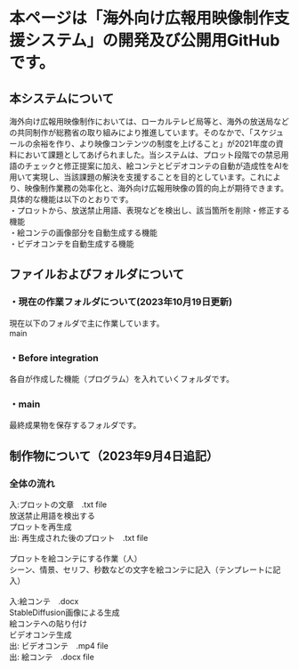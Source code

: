 # 本ページは「海外向け広報用映像制作支援システム」の開発及び公開用GitHubです。<br>
## 本システムについて<br>
海外向け広報用映像制作においては、ローカルテレビ局等と、海外の放送局などの共同制作が総務省の取り組みにより推進しています。そのなかで、「スケジュールの余裕を作り、より映像コンテンツの制度を上げること」が2021年度の資料において課題としてあげられました。当システムは、プロット段階での禁忌用語のチェックと修正提案に加え、絵コンテとビデオコンテの自動が造成性をAIを用いて実現し、当該課題の解決を支援することを目的としています。これにより、映像制作業務の効率化と、海外向け広報用映像の質的向上が期待できます。<br>
具体的な機能は以下のとおりです。<br>
・プロットから、放送禁止用語、表現などを検出し、該当箇所を削除・修正する機能<br>
・絵コンテの画像部分を自動生成する機能<br>
・ビデオコンテを自動生成する機能<br>
## ファイルおよびフォルダについて<br>
### ・現在の作業フォルダについて(2023年10月19日更新)<br>
現在以下のフォルダで主に作業しています。<br>
main<br>
### ・Before integration<br>
各自が作成した機能（プログラム）を入れていくフォルダです。<br>
### ・main<br>
最終成果物を保存するフォルダです。<br>
## 制作物について（2023年9月4日追記）<br>
### 全体の流れ <br>
入:プロットの文章　.txt file<br>
放送禁止用語を検出する<br>
プロットを再生成<br>
出: 再生成された後のプロット　.txt file<br><br>
プロットを絵コンテにする作業（人）<br>
シーン、情景、セリフ、秒数などの文字を絵コンテに記入（テンプレートに記入）<br><br>
入:絵コンテ　.docx<br>
StableDiffusion画像による生成<br>
絵コンテへの貼り付け<br>
ビデオコンテ生成<br>
出: ビデオコンテ　.mp4 file<br>
出: 絵コンテ　.docx file<br>
